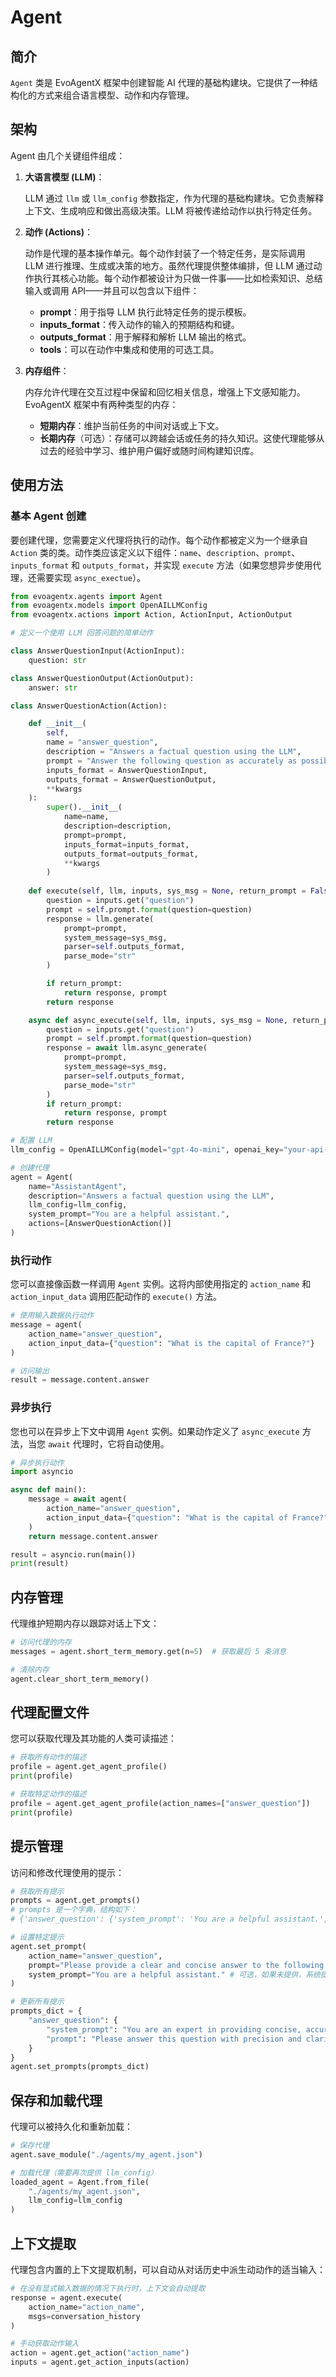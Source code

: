 # Agent

## 简介

`Agent` 类是 EvoAgentX 框架中创建智能 AI 代理的基础构建块。它提供了一种结构化的方式来组合语言模型、动作和内存管理。

## 架构

Agent 由几个关键组件组成：

1. **大语言模型 (LLM)**：

    LLM 通过 `llm` 或 `llm_config` 参数指定，作为代理的基础构建块。它负责解释上下文、生成响应和做出高级决策。LLM 将被传递给动作以执行特定任务。

2. **动作 (Actions)**：

    动作是代理的基本操作单元。每个动作封装了一个特定任务，是实际调用 LLM 进行推理、生成或决策的地方。虽然代理提供整体编排，但 LLM 通过动作执行其核心功能。每个动作都被设计为只做一件事——比如检索知识、总结输入或调用 API——并且可以包含以下组件：

    - **prompt**：用于指导 LLM 执行此特定任务的提示模板。
    - **inputs_format**：传入动作的输入的预期结构和键。
    - **outputs_format**：用于解释和解析 LLM 输出的格式。
    - **tools**：可以在动作中集成和使用的可选工具。

3. **内存组件**：

    内存允许代理在交互过程中保留和回忆相关信息，增强上下文感知能力。EvoAgentX 框架中有两种类型的内存：

    - **短期内存**：维护当前任务的中间对话或上下文。
    - **长期内存**（可选）：存储可以跨越会话或任务的持久知识。这使代理能够从过去的经验中学习、维护用户偏好或随时间构建知识库。

## 使用方法

### 基本 Agent 创建

要创建代理，您需要定义代理将执行的动作。每个动作都被定义为一个继承自 `Action` 类的类。动作类应该定义以下组件：`name`、`description`、`prompt`、`inputs_format` 和 `outputs_format`，并实现 `execute` 方法（如果您想异步使用代理，还需要实现 `async_exectue`）。

```python
from evoagentx.agents import Agent
from evoagentx.models import OpenAILLMConfig
from evoagentx.actions import Action, ActionInput, ActionOutput

# 定义一个使用 LLM 回答问题的简单动作

class AnswerQuestionInput(ActionInput):
    question: str

class AnswerQuestionOutput(ActionOutput):
    answer: str

class AnswerQuestionAction(Action):

    def __init__(
        self, 
        name = "answer_question",
        description = "Answers a factual question using the LLM",   
        prompt = "Answer the following question as accurately as possible:\n\n{question}",
        inputs_format = AnswerQuestionInput,
        outputs_format = AnswerQuestionOutput,
        **kwargs
    ):
        super().__init__(
            name=name, 
            description=description, 
            prompt=prompt, 
            inputs_format=inputs_format, 
            outputs_format=outputs_format, 
            **kwargs
        )
    
    def execute(self, llm, inputs, sys_msg = None, return_prompt = False, **kwargs) -> AnswerQuestionOutput:
        question = inputs.get("question")
        prompt = self.prompt.format(question=question)
        response = llm.generate(
            prompt=prompt, 
            system_message=sys_msg,
            parser=self.outputs_format, 
            parse_mode="str"
        )

        if return_prompt:
            return response, prompt
        return response 

    async def async_execute(self, llm, inputs, sys_msg = None, return_prompt = False, **kwargs) -> AnswerQuestionOutput:
        question = inputs.get("question")
        prompt = self.prompt.format(question=question)
        response = await llm.async_generate(
            prompt=prompt, 
            system_message=sys_msg,
            parser=self.outputs_format, 
            parse_mode="str"
        )   
        if return_prompt:
            return response, prompt
        return response 

# 配置 LLM
llm_config = OpenAILLMConfig(model="gpt-4o-mini", openai_key="your-api-key")

# 创建代理
agent = Agent(
    name="AssistantAgent",
    description="Answers a factual question using the LLM",
    llm_config=llm_config,
    system_prompt="You are a helpful assistant.",
    actions=[AnswerQuestionAction()]
)
```

### 执行动作

您可以直接像函数一样调用 `Agent` 实例。这将内部使用指定的 `action_name` 和 `action_input_data` 调用匹配动作的 `execute()` 方法。

```python
# 使用输入数据执行动作
message = agent(
    action_name="answer_question",
    action_input_data={"question": "What is the capital of France?"}
)

# 访问输出
result = message.content.answer 
```

### 异步执行

您也可以在异步上下文中调用 `Agent` 实例。如果动作定义了 `async_execute` 方法，当您 `await` 代理时，它将自动使用。

```python
# 异步执行动作
import asyncio 

async def main():
    message = await agent(
        action_name="answer_question",
        action_input_data={"question": "What is the capital of France?"}
    )
    return message.content.answer 

result = asyncio.run(main())
print(result)
```

## 内存管理

代理维护短期内存以跟踪对话上下文：

```python
# 访问代理的内存
messages = agent.short_term_memory.get(n=5)  # 获取最后 5 条消息

# 清除内存
agent.clear_short_term_memory()
```

## 代理配置文件

您可以获取代理及其功能的人类可读描述：

```python
# 获取所有动作的描述
profile = agent.get_agent_profile()
print(profile)

# 获取特定动作的描述
profile = agent.get_agent_profile(action_names=["answer_question"])
print(profile)
```

## 提示管理

访问和修改代理使用的提示：

```python
# 获取所有提示
prompts = agent.get_prompts()
# prompts 是一个字典，结构如下：
# {'answer_question': {'system_prompt': 'You are a helpful assistant.', 'prompt': 'Answer the following question as accurately as possible:\n\n{question}'}}

# 设置特定提示
agent.set_prompt(
    action_name="answer_question",
    prompt="Please provide a clear and concise answer to the following query:\n\n{question}",
    system_prompt="You are a helpful assistant." # 可选，如果未提供，系统提示将保持不变
)

# 更新所有提示
prompts_dict = {
    "answer_question": {
        "system_prompt": "You are an expert in providing concise, accurate information.",
        "prompt": "Please answer this question with precision and clarity:\n\n{question}"
    }
}
agent.set_prompts(prompts_dict)
```

## 保存和加载代理

代理可以被持久化和重新加载：

```python
# 保存代理
agent.save_module("./agents/my_agent.json")

# 加载代理（需要再次提供 llm_config）
loaded_agent = Agent.from_file(
    "./agents/my_agent.json", 
    llm_config=llm_config
)
```

## 上下文提取

代理包含内置的上下文提取机制，可以自动从对话历史中派生动动作的适当输入：

```python
# 在没有显式输入数据的情况下执行时，上下文会自动提取
response = agent.execute(
    action_name="action_name",
    msgs=conversation_history
)

# 手动获取动作输入
action = agent.get_action("action_name")
inputs = agent.get_action_inputs(action)
```
